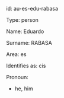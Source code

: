 id: au-es-edu-rabasa

Type: person

Name: Eduardo

Surname: RABASA

Area: es

Identifies as: cis

Pronoun:
  - he, him

